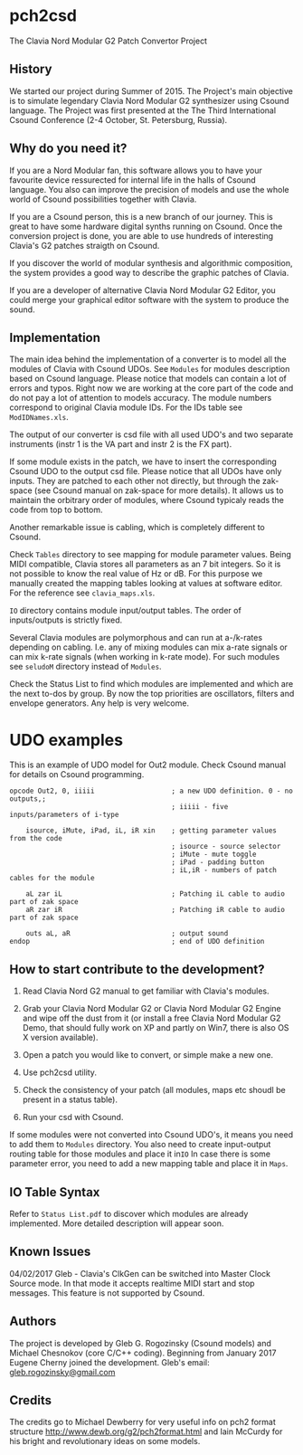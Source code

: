 # pch2csd

The Clavia Nord Modular G2 Patch Convertor Project

## History

We started our project during Summer of 2015. The Project's main objective is to
simulate legendary Clavia Nord Modular G2 synthesizer using Csound language. The
Project was first presented at the The Third International Csound Conference
(2-4 October, St. Petersburg, Russia).

## Why do you need it?

If you are a Nord Modular fan, this software allows you to have your favourite
device ressurected for internal life in the halls of Csound language. You also
can improve the precision of models and use the whole world of Csound
possibilities together with Clavia.

If you are a Csound person, this is a new branch of our journey. This is great
to have some hardware digital synths running on Csound. Once the conversion
project is done, you are able to use hundreds of interesting Clavia's G2 patches
straigth on Csound.

If you discover the world of modular synthesis and algorithmic composition, the
system provides a good way to describe the graphic patches of Clavia.

If you are a developer of alternative Clavia Nord Modular G2 Editor, you could
merge your graphical editor software with the system to produce the sound.

## Implementation

The main idea behind the implementation of a converter is to model all the
modules of Clavia with Csound UDOs. See `Modules` for modules description based
on Csound language. Please notice that models can contain a lot of errors and
typos. Right now we are working at the core part of the code and do not pay a
lot of attention to models accuracy. The module numbers correspond to original
Clavia module IDs. For the IDs table see `ModIDNames.xls`.

The output of our converter is csd file with all used UDO's and two separate
instruments (instr 1 is the VA part and instr 2 is the FX part).

If some module exists in the patch, we have to insert the corresponding Csound
UDO to the output csd file. Please notice that all UDOs have only inputs. They
are patched to each other not directly, but through the zak-space (see Csound
manual on zak-space for more details). It allows us to maintain the orbitrary
order of modules, where Csound typicaly reads the code from top to bottom.

Another remarkable issue is cabling, which is completely different to Csound.

Check `Tables` directory to see mapping for module parameter values. Being MIDI
compatible, Clavia stores all parameters as an 7 bit integers. So it is not
possible to know the real value of Hz or dB. For this purpose we manually
created the mapping tables looking at values at software editor. For the
reference see `clavia_maps.xls`.

`IO` directory contains module input/output tables. The order of inputs/outputs
is strictly fixed.

Several Clavia modules are polymorphous and can run at a-/k-rates depending on
cabling. I.e. any of mixing modules can mix a-rate signals or can mix k-rate
signals (when working in k-rate mode). For such modules see `seludoM` directory
instead of `Modules`.

Check the Status List to find which modules are implemented and which are the
next to-dos by group.   By now the top priorities are oscillators, filters and
envelope generators. Any help is very welcome.

# UDO examples

This is an example of UDO model for Out2 module. Check Csound manual for details
on Csound programming.

```csound-orc
opcode Out2, 0, iiiii                   ; a new UDO definition. 0 - no outputs,;
                                        ; iiiii - five inputs/parameters of i-type

    isource, iMute, iPad, iL, iR xin    ; getting parameter values from the code
                                        ; isource - source selector
                                        ; iMute - mute toggle
                                        ; iPad - padding button
                                        ; iL,iR - numbers of patch cables for the module
                                        
    aL zar iL                           ; Patching iL cable to audio part of zak space
    aR zar iR                           ; Patching iR cable to audio part of zak space
    
    outs aL, aR                         ; output sound
endop                                   ; end of UDO definition
```

## How to start contribute to the development?

1. Read Clavia Nord G2 manual to get familiar with Clavia's modules.

2. Grab your Clavia Nord Modular G2 or Clavia Nord Modular G2 Engine and wipe
off the dust from it (or install a free Clavia Nord Modular G2 Demo, that should
fully work on XP and partly on Win7, there is also OS X version available).

3. Open a patch you would like to convert, or simple make a new one.

4. Use pch2csd utility.

5. Check the consistency of your patch (all modules, maps etc shoudl be present
in a status table).

6. Run your csd with Csound.

If some modules were not converted into Csound UDO's, it means you need to add
them to `Modules` directory. You also need to create input-output routing table
for those modules and place it in`IO` In case there is some parameter error, you
need to add a new mapping table and place it in `Maps`.

## IO Table Syntax

Refer to `Status List.pdf` to discover which modules are already implemented. More
detailed description will appear soon.

## Known Issues

04/02/2017 Gleb - Clavia's ClkGen can be switched into Master Clock Source mode.
In that mode it accepts realtime MIDI start and stop messages. This feature is
not supported by Csound.

## Authors

The project is developed by Gleb G. Rogozinsky (Csound models) and Michael
Chesnokov (core C/C++ coding). Beginning from January 2017 Eugene Cherny joined
the development. Gleb's email: gleb.rogozinsky@gmail.com

## Credits

The credits go to Michael Dewberry for very useful info on pch2 format structure
http://www.dewb.org/g2/pch2format.html and Iain McCurdy for his bright and
revolutionary ideas on some models.
